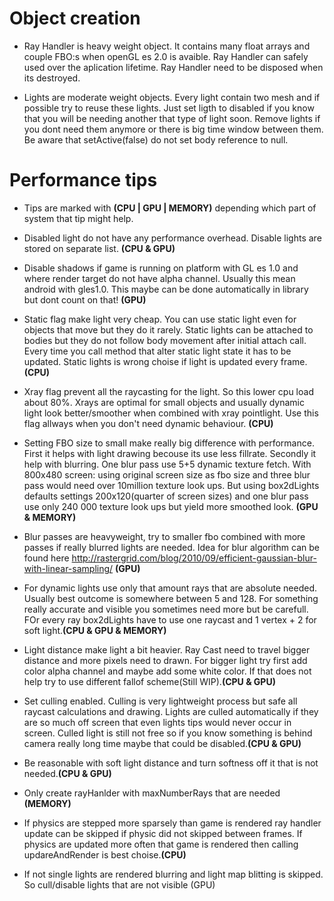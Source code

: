 # Object creation #
  * Ray Handler is heavy weight object. It contains many float arrays and couple FBO:s when openGL es 2.0 is avaible. Ray Handler can safely used over the aplication lifetime. Ray Handler need to be disposed when its destroyed.

  * Lights are moderate weight objects. Every light contain two mesh and if possible try to reuse these lights. Just set ligth to disabled if you know that you will be needing another that type of light soon. Remove lights if you dont need them anymore or there is big time window between them. Be aware that setActive(false) do not set body reference to null.

# Performance tips #

  * Tips are marked with **(CPU | GPU | MEMORY)** depending which part of system that tip might help.

  * Disabled light do not have any performance overhead. Disable lights are stored on separate list. **(CPU & GPU)**

  * Disable shadows if game is running on platform with GL es 1.0 and where render target do not have alpha channel. Usually this mean android with gles1.0. This maybe can be done automatically in library but dont count on that! **(GPU)**

  * Static flag make light very cheap. You can use static light even for objects that move but they do it rarely. Static lights can be attached to bodies but they do not follow body movement after initial attach call. Every time you call method that alter static light state it has to be updated. Static lights is wrong choise if light is updated every frame. **(CPU)**

  * Xray flag prevent all the raycasting for the light. So this lower cpu load about 80%. Xrays are optimal for small objects and usually dynamic light look better/smoother when combined with xray pointlight. Use this flag allways when you don't need dynamic behaviour. **(CPU)**

  * Setting FBO size to small make really big difference with performance. First it helps with light drawing becouse its use less fillrate. Secondly it help with blurring. One blur pass use 5+5 dynamic texture fetch. With 800x480 screen: using original screen size as fbo size and three blur pass would need over 10million texture look ups. But using box2dLights defaults settings 200x120(quarter of screen sizes) and one blur pass use only 240 000 texture look ups but yield more smoothed look. **(GPU & MEMORY)**

  * Blur passes are heavyweight, try to smaller fbo combined with more passes if really blurred lights are needed. Idea for blur algorithm can be found here http://rastergrid.com/blog/2010/09/efficient-gaussian-blur-with-linear-sampling/ **(GPU)**

  * For dynamic lights use only that amount rays that are absolute needed. Usually best outcome is somewhere between 5 and 128. For something really accurate and visible you sometimes need more but be carefull. FOr every ray box2dLights have to use one raycast and 1 vertex + 2 for soft light.**(CPU & GPU & MEMORY)**

  * Light distance make light a bit heavier. Ray Cast need to travel bigger distance and more pixels need to drawn. For bigger light try first add color alpha channel and maybe add some white color. If that does not help try to use different fallof scheme(Still WIP).**(CPU & GPU)**

  * Set culling enabled. Culling is very lightweight process but safe all raycast calculations and drawing. Lights are culled automatically if they are so much off screen that even lights tips would never occur in screen. Culled light is still not free so if you know something is behind camera really long time maybe that could be disabled.**(CPU & GPU)**

  * Be reasonable with soft light distance and turn softness off it that is not needed.**(CPU & GPU)**

  * Only create rayHanlder with maxNumberRays that are needed **(MEMORY)**

  * If physics are stepped more sparsely than game is rendered ray handler update can be skipped if physic did not skipped between frames. If physics are updated more often that game is rendered then calling updareAndRender is best choise.**(CPU)**

  * If not single lights are rendered blurring and light map blitting is skipped. So cull/disable lights that are not visible (GPU)